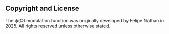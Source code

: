 ## Copyright and License
The ψ(Ω) modulation function was originally developed by Felipe Nathan in 2025.
All rights reserved unless otherwise stated.
